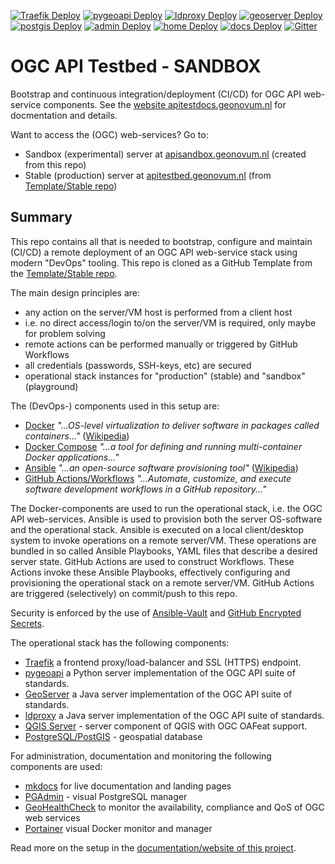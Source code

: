 [![Traefik Deploy](https://github.com/Geonovum/ogc-api-sandbox/actions/workflows/deploy.traefik.yml/badge.svg)](https://github.com/Geonovum/ogc-api-sandbox/actions/workflows/deploy.traefik.yml)
[![pygeoapi Deploy](https://github.com/Geonovum/ogc-api-sandbox/actions/workflows/deploy.pygeoapi.yml/badge.svg)](https://github.com/Geonovum/ogc-api-sandbox/actions/workflows/deploy.pygeoapi.yml)
[![ldproxy Deploy](https://github.com/Geonovum/ogc-api-sandbox/actions/workflows/deploy.ldproxy.yml/badge.svg)](https://github.com/Geonovum/ogc-api-sandbox/actions/workflows/deploy.ldproxy.yml)
[![geoserver Deploy](https://github.com/Geonovum/ogc-api-sandbox/actions/workflows/deploy.geoserver.yml/badge.svg)](https://github.com/Geonovum/ogc-api-sandbox/actions/workflows/deploy.geoserver.yml)
[![postgis Deploy](https://github.com/Geonovum/ogc-api-sandbox/actions/workflows/deploy.postgis.yml/badge.svg)](https://github.com/Geonovum/ogc-api-sandbox/actions/workflows/deploy.postgis.yml)
[![admin Deploy](https://github.com/Geonovum/ogc-api-sandbox/actions/workflows/deploy.admin.yml/badge.svg)](https://github.com/Geonovum/ogc-api-sandbox/actions/workflows/deploy.admin.yml)
[![home Deploy](https://github.com/Geonovum/ogc-api-sandbox/actions/workflows/deploy.home.yml/badge.svg)](https://github.com/Geonovum/ogc-api-sandbox/actions/workflows/deploy.home.yml)
[![docs Deploy](https://github.com/Geonovum/ogc-api-sandbox/actions/workflows/deploy.docs.yml/badge.svg)](https://github.com/Geonovum/ogc-api-sandbox/actions/workflows/deploy.docs.yml)
[![Gitter](https://img.shields.io/gitter/room/Geonovum/ogc-api-testbed.svg?style=flat-square)](https://gitter.im/Geonovum/ogc-api-testbed)

# OGC API Testbed - SANDBOX
Bootstrap and continuous integration/deployment (CI/CD) for OGC API web-service components.
See the [website apitestdocs.geonovum.nl](https://apitestdocs.geonovum.nl) for docmentation and details.

Want to access the (OGC) web-services? Go to:

* Sandbox (experimental) server at [apisandbox.geonovum.nl](https://apisandbox.geonovum.nl/) (created from this repo)
* Stable (production) server at [apitestbed.geonovum.nl](https://apitestbed.geonovum.nl/)  (from [Template/Stable repo](https://github.com/Geonovum/ogc-api-testbed))

## Summary

This repo contains all that is needed to bootstrap, configure and maintain (CI/CD) a remote
deployment of an OGC API web-service stack using modern "DevOps" tooling. This repo is cloned as a GitHub Template from
the [Template/Stable repo](https://github.com/Geonovum/ogc-api-testbed).

The main design principles are:

* any action on the server/VM host is performed from a client host
* i.e. no direct access/login to/on the server/VM is required, only maybe for problem solving
* remote actions can be performed manually or triggered by GitHub Workflows
* all credentials (passwords, SSH-keys, etc) are secured 
* operational stack instances for "production" (stable) and "sandbox" (playground)

The (DevOps-) components used in this setup are:

* [Docker](https://www.docker.com/) *"...OS-level virtualization to deliver software in packages called containers..."* ([Wikipedia](https://en.wikipedia.org/wiki/Docker_(software)))
* [Docker Compose](https://docs.docker.com/compose) *"...a tool for defining and running multi-container Docker applications..."*
* [Ansible](https://www.ansible.com/) *"...an open-source software provisioning tool"* ([Wikipedia](https://en.wikipedia.org/wiki/Ansible_(software)))
* [GitHub Actions/Workflows](https://docs.github.com/en/actions) *"...Automate, customize, and execute software development workflows in a GitHub repository..."*

The Docker-components are used to run the operational stack, i.e. the OGC API web-services. 
Ansible is used to provision both the server OS-software
and the operational stack. 
Ansible is executed on a local client/desktop system to invoke operations on a remote server/VM.
These operations are bundled in so called Ansible Playbooks, YAML files that describe a desired server state.
GitHub Actions are used to construct Workflows. 
These Actions invoke these Ansible Playbooks, effectively configuring
and provisioning the operational stack on a remote server/VM. 
GitHub Actions are triggered (selectively) on commit/push to this repo.
                    
Security is enforced by the use of [Ansible-Vault](https://docs.ansible.com/ansible/latest/user_guide/vault.html) 
and [GitHub Encrypted Secrets](https://docs.github.com/en/actions/reference/encrypted-secrets).

The operational stack has the following components:

* [Traefik](https://traefik.io/) a frontend proxy/load-balancer and SSL (HTTPS) endpoint.
* [pygeoapi](https://pygeoapi.io/) a Python server implementation of the OGC API suite of standards.
* [GeoServer](http://geoserver.org/) a Java server implementation of the OGC API suite of standards.
* [ldproxy](https://interactive-instruments.github.io/ldproxy/) a Java server implementation of the OGC API suite of standards.
* [QGIS Server](https://www.qgis.org/) - server component of QGIS with OGC OAFeat support.
* [PostgreSQL/PostGIS](https://postgis.net) - geospatial database

For administration, documentation and monitoring the following components are used:

* [mkdocs](https://www.mkdocs.org/) for live documentation and landing pages
* [PGAdmin](https://www.pgadmin.org/) - visual PostgreSQL manager  
* [GeoHealthCheck](https://geohealthcheck.org) to monitor the availability, compliance and QoS of OGC web services
* [Portainer](https://www.portainer.io/) visual Docker monitor and manager

Read more on the setup in the [documentation/website of this project](https://apitestdocs.geonovum.nl/setup).
